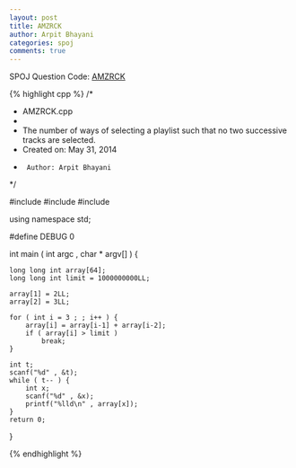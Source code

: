 ```yaml
---
layout: post
title: AMZRCK
author: Arpit Bhayani
categories: spoj
comments: true
---
```


SPOJ Question Code: [AMZRCK](http://www.spoj.com/problems/AMZRCK/)

{% highlight cpp %}
/*
 * AMZRCK.cpp
 *
 *  The number of ways of selecting a playlist such that no two successive tracks are selected.
 *  Created on: May 31, 2014
 *      Author: Arpit Bhayani
 */

#include <cstdio>
#include <cstdlib>
#include <iostream>

using namespace std;

#define DEBUG 0

int main ( int argc , char * argv[] ) {

	long long int array[64];
	long long int limit = 1000000000LL;

	array[1] = 2LL;
	array[2] = 3LL;

	for ( int i = 3 ; ; i++ ) {
		array[i] = array[i-1] + array[i-2];
		if ( array[i] > limit )
			break;
	}

	int t;
	scanf("%d" , &t);
	while ( t-- ) {
		int x;
		scanf("%d" , &x);
		printf("%lld\n" , array[x]);
	}
	return 0;
}

{% endhighlight %}